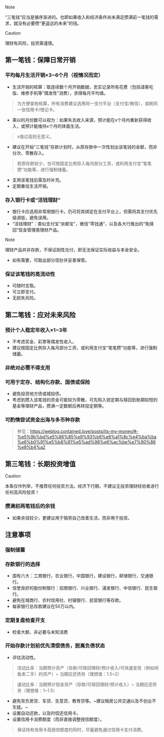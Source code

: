 > [!NOTE]
> “三笔钱”应当是循序渐进的。也即如果收入和经济条件尚未满足攒满前一笔钱的需求，就没有必要攒“更遥远的未来”的钱。

> [!CAUTION]
> 理财有风险，投资需谨慎。

## 第一笔钱：保障日常开销

### 平均每月生活开销×3~6个月（视情况而定）

- 生活开销的核算：取连续数个月开销数据，忠实记录所有花费（包括请客吃饭、维修手机等“偶发性”消费），求得每月平均值。

> 为方便查账核算，所有消费建议选用同一支付平台（支付宝/微信），或刷同一张信用卡/借记卡。

- 乘以的月份数可以视为：如果失去收入来源，预计能在x个月内重新获得收入，或预计能维持x个月的体面生活。

> x值过高则无意义。

- 建议在开始“三笔钱”存款计划时，从原存款中一次性划出该笔钱的金额，而非分次、零散存入。

> 若原存款较少，也可按固定比例存入每月部分工资，或利用支付宝“笔笔攒”功能等，进行强制储蓄。

- 支用该笔钱后需及时补充。
- 定期重估生活开销。

### 存入银行卡或“活钱理财”

- 银行卡应选用非常用银行卡。仍可将其绑定在支付平台上，但需将其支付优先级调低，避免误用。
- “活钱理财”：类似支付宝“余额宝”，微信“零钱通”，以及各大行推出的“免赎回”现金管理类理财产品。

> [!NOTE]
> 理财产品并非存款，不保证刚性兑付，即无法保证实际收益与本金安全。

- 如有需要，可取出部分现钞并妥善保管。

### 保证该笔钱的高流动性

- 可随时支取。
- 可立即支付。
- 无损失风险。

## 第二笔钱：应对未来风险

### 预计个人稳定年收入×1~3年

- 不考虑奖金、彩票等偶发性收入。
- 建议按固定比例存入每月部分工资，或利用支付宝“笔笔攒”功能等，进行强制储蓄。

### 非绝对必需不得支用

### 可用于定存、结构化存款、国债或保险

- 避免投资地方债或城投债。
- 考虑到攒入该笔钱的资金可能较为零散，可先购入锁定期与赎回到账期较短的基金等理财产品，攒满一定数额后再转投定期等。

### 可酌情尝试资金出海与多币种存款

> 参见：https://weblog.contained.love/posts/its-my-money/#-%e5%9b%bd%e5%86%85%e9%93%b6%e8%a1%8c%e4%ba%ba%e6%b0%91%e5%b8%81%e5%ad%98%e6%ac%be%e7%90%86%e8%b4%a2

## 第三笔钱：长期投资增值

> [!CAUTION]
> 本条仅作列举，不推荐任何投资方法。经济下行期，不建议无投资理财经验者进行任何高风险投资！

### 攒满前两笔钱后的余钱

- 如果余钱较少，更建议用于犒劳自己改善生活，而非用于投资。

## 注意事项

### 强制储蓄

### 存款银行的选择

- 国有六大：工商银行，农业银行，中国银行，建设银行，邮储银行，交通银行。
- 信誉良好的股份制银行：招商银行、兴业银行、浦发银行、中信银行、民生银行。
- 避免在城商行、农村信用社、村镇银行、民营银行等存款。
- 每家银行总存款建议在50万以内。

### 定期复盘检查开支

- 检查大额、非必要与未知消费

### 开始存款计划前优先清偿债务，脱离负债状态

- 评估流动性。

> 流动比率：当期预计资产（存款/可赎回理财/预计收入/可快速变现（例如闲鱼卖二手）的资产）÷ 当期应还债务（理想值：1.5~2）

> 速动比率：当期预计现金资产（存款/可赎回理财/预计收入）÷ 当期应还债务（理想值：1~1.5）

- 避免背负房贷、车贷、生意贷、教育贷等。~建议租房公共交通以及不创业不生娃。~
- 设置自动还款，以及时偿还信用卡。
- 设置信用卡消费额度（而非直接调整授信额度）。

> 保证持有信用卡高授信额度的同时，尽量避免通过信用卡支付消费。